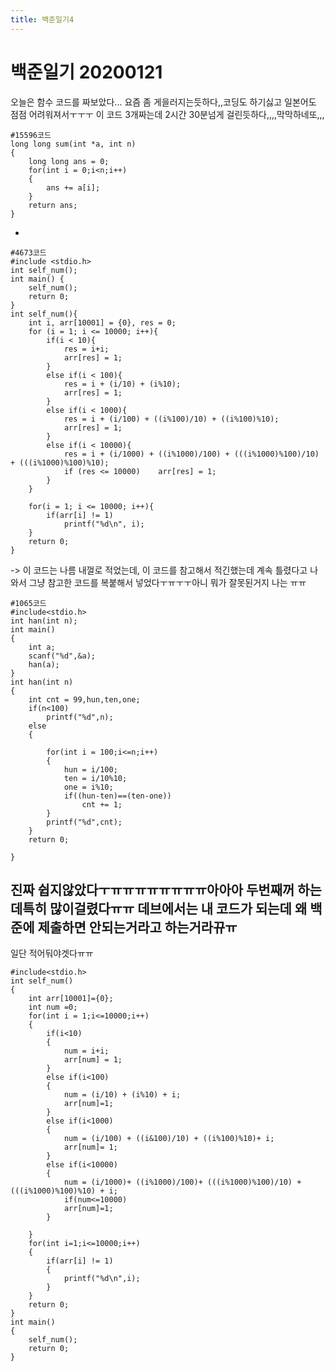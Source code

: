 ```yaml
---
title: 백준일기4
---
```

# 백준일기 20200121

오늘은 함수 코드를 짜보았다... 요즘 좀 게을러지는듯하다,,코딩도 하기싫고 일본어도 점점 어려워져서ㅜㅜㅜ 이 코드 3개짜는데 2시간 30분넘게 걸린듯하다,,,,막막하네또,,,

    #15596코드
    long long sum(int *a, int n) 
    {    
	    long long ans = 0;
        for(int i = 0;i<n;i++)
        {
            ans += a[i];
        }
	    return ans;
    }
-

    #4673코드
    #include <stdio.h>
    int self_num();
    int main() {
        self_num();
        return 0;
    }
    int self_num(){
        int i, arr[10001] = {0}, res = 0;
        for (i = 1; i <= 10000; i++){
            if(i < 10){
                res = i+i;
                arr[res] = 1;
            }
            else if(i < 100){
                res = i + (i/10) + (i%10);
                arr[res] = 1;
            }
            else if(i < 1000){
                res = i + (i/100) + ((i%100)/10) + ((i%100)%10);
                arr[res] = 1;
            }
            else if(i < 10000){
                res = i + (i/1000) + ((i%1000)/100) + (((i%1000)%100)/10) + (((i%1000)%100)%10);
                if (res <= 10000)    arr[res] = 1;
            }
        }
    
        for(i = 1; i <= 10000; i++){
            if(arr[i] != 1)
                printf("%d\n", i);
        }
        return 0;
    }
-> 이 코드는 나름 내껄로 적었는데, 이 코드를 참고해서 적긴했는데 계속 틀렸다고 나와서 그냥 참고한 코드를 복붙해서 넣었다ㅜㅠㅜㅜ아니 뭐가 잘못된거지 나는 ㅠㅠ

    #1065코드
    #include<stdio.h>
    int han(int n);
    int main()
    {
	    int a;
	    scanf("%d",&a);
	    han(a);
    }
    int han(int n)
    {
	    int cnt = 99,hun,ten,one;
	    if(n<100)
		    printf("%d",n);
	    else
	    {
	
		    for(int i = 100;i<=n;i++)
		    {
			    hun = i/100;
			    ten = i/10%10;
			    one = i%10;
			    if((hun-ten)==(ten-one))
				    cnt += 1;
		    }
		    printf("%d",cnt);
	    }
	    return 0;
		
    }

진짜 쉽지않았다ㅜㅠㅠㅠㅠㅠㅠㅠㅠ아아아 두번째꺼 하는데특히 많이걸렸다ㅠㅠ 데브에서는 내 코드가 되는데 왜 백준에 제출하면 안되는거라고 하는거라뀨ㅠ
-
 일단 적어둬야겟다ㅠㅠ


    #include<stdio.h>
    int self_num()
    {
	    int arr[10001]={0};
	    int num =0;
	    for(int i = 1;i<=10000;i++)
	    {
		    if(i<10)
		    {
			    num = i+i;
			    arr[num] = 1;
		    }
		    else if(i<100)
		    {
			    num = (i/10) + (i%10) + i;
			    arr[num]=1;
		    }
		    else if(i<1000)
		    {
			    num = (i/100) + ((i&100)/10) + ((i%100)%10)+ i;
			    arr[num]= 1;
		    }
		    else if(i<10000)
		    {
			    num = (i/1000)+ ((i%1000)/100)+ (((i%1000)%100)/10) + (((i%1000)%100)%10) + i;
			    if(num<=10000)
				arr[num]=1;
		    }
		
	    }
	    for(int i=1;i<=10000;i++)
	    {
		    if(arr[i] != 1)
		    {
			    printf("%d\n",i);
		    }
	    }
	    return 0;
    }
    int main()
    {
	    self_num();
	    return 0;
    }


